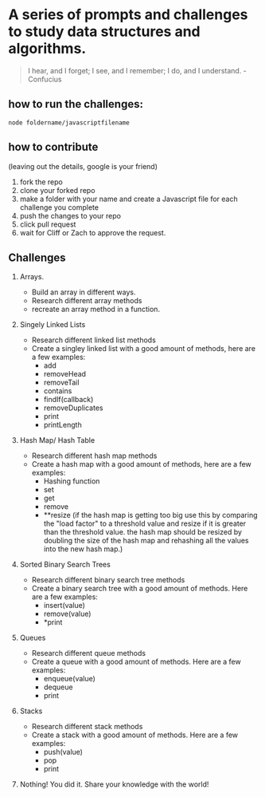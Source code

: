 # A series of prompts and challenges to study data structures and algorithms.

> I hear, and I forget; I see, and I remember; I do, and I understand. - Confucius

## how to run the challenges:

`node foldername/javascriptfilename`

## how to contribute

(leaving out the details, google is your friend)

1. fork the repo
2. clone your forked repo
3. make a folder with your name and create a Javascript file for each challenge you complete
4. push the changes to your repo
5. click pull request
6. wait for Cliff or Zach to approve the request.

## Challenges

1. Arrays.

   - Build an array in different ways.
   - Research different array methods
   - recreate an array method in a function.

2. Singely Linked Lists

   - Research different linked list methods
   - Create a singley linked list with a good amount of methods, here are a few examples:
     - add
     - removeHead
     - removeTail
     - contains
     - findIf(callback)
     - removeDuplicates
     - print
     - printLength

3. Hash Map/ Hash Table

   - Research different hash map methods
   - Create a hash map with a good amount of methods, here are a few examples:
     - Hashing function
     - set
     - get
     - remove
     - \*\*resize (if the hash map is getting too big use this by comparing the "load factor" to a threshold value and resize if it is greater than the threshold value. the hash map should be resized by doubling the size of the hash map and rehashing all the values into the new hash map.)

4. Sorted Binary Search Trees

   - Research different binary search tree methods
   - Create a binary search tree with a good amount of methods. Here are a few examples:
     - insert(value)
     - remove(value)
     - *print

5. Queues

   - Research different queue methods
   - Create a queue with a good amount of methods. Here are a few examples:
     - enqueue(value)
     - dequeue
     - print

6. Stacks

   - Research different stack methods
   - Create a stack with a good amount of methods. Here are a few examples:
     - push(value)
     - pop
     - print

7. Nothing! You did it. Share your knowledge with the world!
